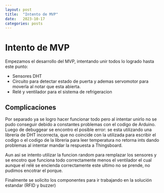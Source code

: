 ```yaml
---
layout: post
title:  "Intento de MVP"
date:   2023-10-17 
categories: posts
---
```


# Intento de MVP

Empezamos el desarrollo del MVP, intentando unir todos lo logrado hasta este punto:
 
  - Sensores DHT
  - Circuito para detectar estado de puerta y ademas servomotor para moverla al notar que esta abierta.
  - Relé y ventilador para el sistema de refrigeracion

## Complicaciones

Por separado ya se logro hacer funcionar todo pero al intentar unirlo no se pudo conseguir debido a constantes problemas con el codigo de Arduino. Luego de debuggear
se encontro el posible error: se esta utilizando una libreria de DHT incorrecta, que no coincide con la utilizada para escribir el codigo o el codigo de la libreria para leer temperatura no retorna ints dando
problemas al intentar mandar la respuesta a Thingsboard.

Aun asi se intento utilizar la funcion random para remplazar los sensores y se encotro que funciona todo correctamente menos el ventilador el cual aunque el relé se encienda correctamente este ultimo no se prende, 
no pudimos encotrar el porque.

Finalmente se solicito los componentes para ir trabajando en la solución estandar (RFID y buzzer)

